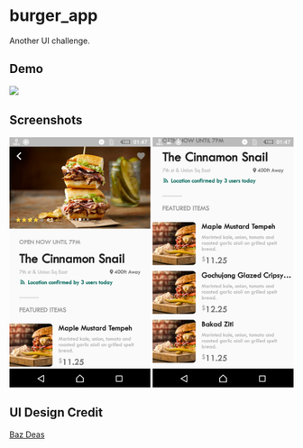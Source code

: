 # burger_app

Another UI challenge.

## Demo

<img src="images/demo.gif">

## Screenshots

<img src="images/screenshot1.png" width="250px">
<img src="images/screenshot2.png" width="250px">

## UI Design Credit
[Baz Deas](https://dribbble.com/shots/5358373-Profile-Screen-of-Food-Truck-App)
